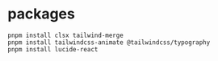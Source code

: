 # packages

    pnpm install clsx tailwind-merge
    pnpm install tailwindcss-animate @tailwindcss/typography
    pnpm install lucide-react
